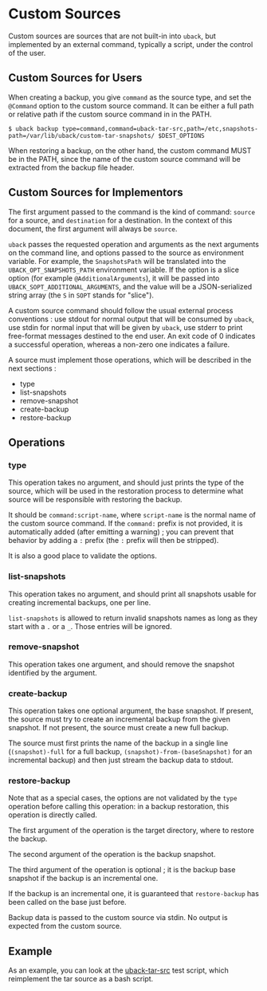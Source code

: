 # Custom Sources

Custom sources are sources that are not built-in into `uback`, but
implemented by an external command, typically a script, under the control
of the user.

## Custom Sources for Users

When creating a backup, you give `command` as the source type, and set
the `@Command` option to the custom source command. It can be either a
full path or relative path if the custom source command in in the PATH.

```shell
$ uback backup type=command,command=uback-tar-src,path=/etc,snapshots-path=/var/lib/uback/custom-tar-snapshots/ $DEST_OPTIONS
```

When restoring a backup, on the other hand, the custom command MUST be
in the PATH, since the name of the custom source command will be extracted
from the backup file header.

## Custom Sources for Implementors

The first argument passed to the command is the kind of command: `source`
for a source, and `destination` for a destination. In the context of
this document, the first argument will always be `source`.

`uback` passes the requested operation and arguments as the next arguments
on the command line, and options passed to the source as environment
variable. For example, the `SnapshotsPath` will be translated into the
`UBACK_OPT_SNAPSHOTS_PATH` environment variable. If the option is a
slice option (for example `@AdditionalArguments`), it will be passed into
`UBACK_SOPT_ADDITIONAL_ARGUMENTS`, and the value will be a JSON-serialized
string array (the `S` in `SOPT` stands for "slice").

A custom source command should follow the usual external process
conventions : use stdout for normal output that will be consumed by
`uback`, use stdin for normal input that will be given by `uback`,
use stderr to print free-format messages destined to the end user. An
exit code of 0 indicates a successful operation, whereas a non-zero one
indicates a failure.

A source must implement those operations, which will be described in
the next sections :

* type
* list-snapshots
* remove-snapshot
* create-backup
* restore-backup

## Operations

### type

This operation takes no argument, and should just prints the type of the
source, which will be used in the restoration process to determine what
source will be responsible with restoring the backup.

It should be `command:script-name`, where `script-name` is the normal name
of the custom source command. If the `command:` prefix is not provided, it
is automatically added (after emitting a warning) ; you can prevent that
behavior by adding a `:` prefix (the `:` prefix will then be stripped).

It is also a good place to validate the options.

### list-snapshots

This operation takes no argument, and should print all snapshots usable
for creating incremental backups, one per line.

`list-snapshots` is allowed to return invalid snapshots names as long
as they start with a `.` or a `_`. Those entries will be ignored.

### remove-snapshot

This operation takes one argument, and should remove the snapshot
identified by the argument.

### create-backup

This operation takes one optional argument, the base snapshot. If
present, the source must try to create an incremental backup from the
given snapshot. If not present, the source must create a new full backup.

The source must first prints the name of the backup in a single line
(`(snapshot)-full` for a full backup, `(snapshot)-from-(baseSnapshot)`
for an incremental backup) and then just stream the backup data to stdout.

### restore-backup

Note that as a special cases, the options are not validated by the `type`
operation before calling this operation: in a backup restoration, this
operation is directly called.

The first argument of the operation is the target directory, where to
restore the backup.

The second argument of the operation is the backup snapshot.

The third argument of the operation is optional ; it is the backup base
snapshot if the backup is an incremental one.

If the backup is an incremental one, it is guaranteed that
`restore-backup` has been called on the base just before.

Backup data is passed to the custom source via stdin. No output is
expected from the custom source.

## Example

As an example, you can look at the [uback-tar-src](../tests/uback-tar-src)
test script, which reimplement the tar source as a bash script.

